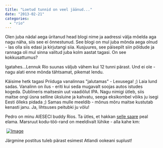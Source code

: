 ```yaml
---
title: "Loetud tunnid on veel jäänud..."
date: "2013-02-21"
categories: 
  - "rio"
---
```


Olen juba nädal aega üritanud head blogi nime ja aadressi välja mõelda aga nagu näha, siis see ei õnnestunud. See blogi on mul juba mõnda aega olnud - las olla siis edasi ja kirjutangi siia. Kusjuures, see päisepilt siin põldude ja rannaga oli mul sinna valitud juba kolm aastat tagasi. On see kokkusattumus?

Igatahes...Lennuk Rio suunas väljub vähem kui 12 tunni pärast. Und ei ole - nagu alati enne mõnda tähtsamat, pikemat lendu.

Käisime hetk tagasi Priiduga vanalinnas "jalutamas" - Lexusega! ;) Laia lund sadas. Vanalinn on ilus - eriti kui seda mugavalt soojas autos istudes kogeda. Dublineris maitsesin uut vaadiõlut IPA. Nagu nimigi ütleb, siis maitse ongi üsna selline üksluine ja kahvatu, seega eksikombel võiks ju isegi Eesti õlleks pidada ;) Samas mulle meeldib - mõnus mõru maitse kustutab kenasti janu. Ja, lihtsuses peitubki ju võlu!

Pedro on minu AIESECI buddy Rios. Ta ütles, et hakkan [selle saare](http://goo.gl/maps/Jsyvy) peal elama. Marsruut kodu-töö-rand on meeldivalt lühike - alla kahe km:

 [![Image](/images/rio1.jpg?w=452)](/images/rio1.jpg)

Järgmine postitus tuleb pärast esimest Atlandi ookeani suplust!
